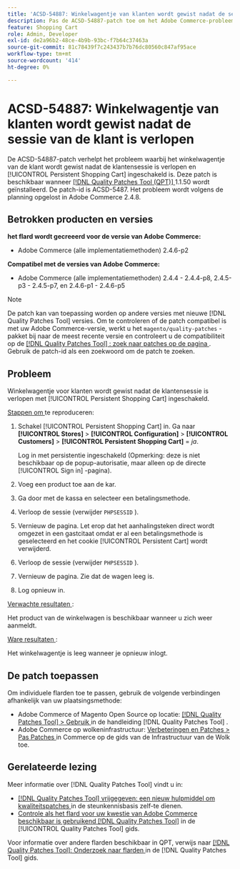 ```yaml
---
title: 'ACSD-54887: Winkelwagentje van klanten wordt gewist nadat de sessie van de klant is verlopen'
description: Pas de ACSD-54887-patch toe om het Adobe Commerce-probleem op te lossen waarbij het winkelwagentje van de klant wordt gewist nadat de klantensessie is verlopen en [!UICONTROL Persistent Shopping Cart] ingeschakeld is.
feature: Shopping Cart
role: Admin, Developer
exl-id: de2a96b2-48ce-4b9b-93bc-f7b64c37463a
source-git-commit: 81c78439f7c243437b7b76dc80560c847af95ace
workflow-type: tm+mt
source-wordcount: '414'
ht-degree: 0%

---
```


# ACSD-54887: Winkelwagentje van klanten wordt gewist nadat de sessie van de klant is verlopen

De ACSD-54887-patch verhelpt het probleem waarbij het winkelwagentje van de klant wordt gewist nadat de klantensessie is verlopen en [!UICONTROL Persistent Shopping Cart] ingeschakeld is. Deze patch is beschikbaar wanneer [[!DNL Quality Patches Tool (QPT)] ](https://experienceleague.adobe.com/en/docs/commerce-knowledge-base/kb/announcements/commerce-announcements/magento-quality-patches-released-new-tool-to-self-serve-quality-patches) 1.1.50 wordt geïnstalleerd. De patch-id is ACSD-5487. Het probleem wordt volgens de planning opgelost in Adobe Commerce 2.4.8.

## Betrokken producten en versies

**het flard wordt gecreeerd voor de versie van Adobe Commerce:**

* Adobe Commerce (alle implementatiemethoden) 2.4.6-p2

**Compatibel met de versies van Adobe Commerce:**

* Adobe Commerce (alle implementatiemethoden) 2.4.4 - 2.4.4-p8, 2.4.5-p3 - 2.4.5-p7, en 2.4.6-p1 - 2.4.6-p5

>[!NOTE]
>
>De patch kan van toepassing worden op andere versies met nieuwe [!DNL Quality Patches Tool] versies. Om te controleren of de patch compatibel is met uw Adobe Commerce-versie, werkt u het `magento/quality-patches` -pakket bij naar de meest recente versie en controleert u de compatibiliteit op de [[!DNL Quality Patches Tool] : zoek naar patches op de pagina ](https://experienceleague.adobe.com/tools/commerce-quality-patches/index.html) . Gebruik de patch-id als een zoekwoord om de patch te zoeken.

## Probleem

Winkelwagentje voor klanten wordt gewist nadat de klantensessie is verlopen met [!UICONTROL Persistent Shopping Cart] ingeschakeld.

<u> Stappen om </u> te reproduceren:

1. Schakel [!UICONTROL Persistent Shopping Cart] in. Ga naar **[!UICONTROL Stores]** > **[!UICONTROL Configuration]** > **[!UICONTROL Customers]** > **[!UICONTROL Persistent Shopping Cart]** = *ja*.

   Log in met persistentie ingeschakeld (Opmerking: deze is niet beschikbaar op de popup-autorisatie, maar alleen op de directe [!UICONTROL Sign in] -pagina).

1. Voeg een product toe aan de kar.
1. Ga door met de kassa en selecteer een betalingsmethode.
1. Verloop de sessie (verwijder `PHPSESSID` ).
1. Vernieuw de pagina. Let erop dat het aanhalingsteken direct wordt omgezet in een gastcitaat omdat er al een betalingsmethode is geselecteerd en het cookie [!UICONTROL Persistent Cart] wordt verwijderd.
1. Verloop de sessie (verwijder `PHPSESSID` ).
1. Vernieuw de pagina. Zie dat de wagen leeg is.
1. Log opnieuw in.

<u> Verwachte resultaten </u>:

Het product van de winkelwagen is beschikbaar wanneer u zich weer aanmeldt.

<u> Ware resultaten </u>:

Het winkelwagentje is leeg wanneer je opnieuw inlogt.

## De patch toepassen

Om individuele flarden toe te passen, gebruik de volgende verbindingen afhankelijk van uw plaatsingsmethode:

* Adobe Commerce of Magento Open Source op locatie: [[!DNL Quality Patches Tool]  > Gebruik ](/help/tools/quality-patches-tool/usage.md) in de handleiding [!DNL Quality Patches Tool] .
* Adobe Commerce op wolkeninfrastructuur: [ Verbeteringen en Patches > Pas Patches ](https://experienceleague.adobe.com/docs/commerce-cloud-service/user-guide/develop/upgrade/apply-patches.html) in Commerce op de gids van de Infrastructuur van de Wolk toe.

## Gerelateerde lezing

Meer informatie over [!DNL Quality Patches Tool] vindt u in:

* [[!DNL Quality Patches Tool]  vrijgegeven: een nieuw hulpmiddel om kwaliteitspatches ](https://experienceleague.adobe.com/en/docs/commerce-knowledge-base/kb/announcements/commerce-announcements/magento-quality-patches-released-new-tool-to-self-serve-quality-patches) in de steunkennisbasis zelf-te dienen.
* [ Controle als het flard voor uw kwestie van Adobe Commerce beschikbaar is gebruikend  [!DNL Quality Patches Tool]](/help/tools/quality-patches-tool/patches-available-in-qpt/check-patch-for-magento-issue-with-magento-quality-patches.md) in de [!UICONTROL Quality Patches Tool] gids.


Voor informatie over andere flarden beschikbaar in QPT, verwijs naar [[!DNL Quality Patches Tool]: Onderzoek naar flarden ](https://experienceleague.adobe.com/tools/commerce-quality-patches/index.html) in de [!DNL Quality Patches Tool] gids.
